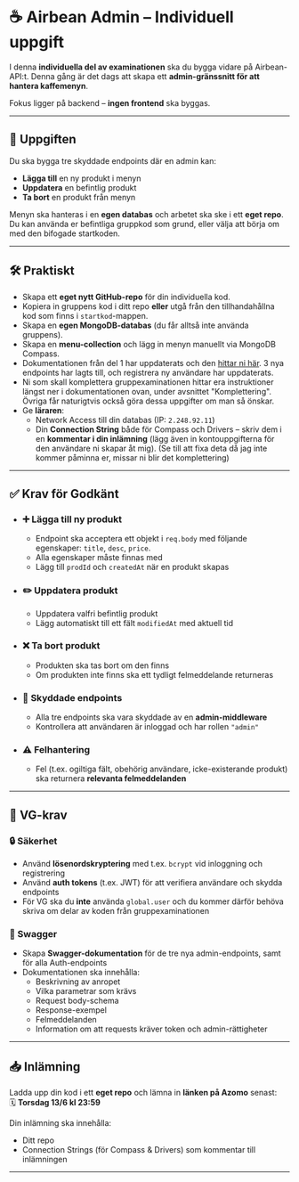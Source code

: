 # ☕ Airbean Admin – Individuell uppgift

I denna **individuella del av examinationen** ska du bygga vidare på Airbean-API:t. Denna gång är det dags att skapa ett **admin-gränssnitt för att hantera kaffemenyn**.

Fokus ligger på backend – **ingen frontend** ska byggas.

---

## 🧩 Uppgiften

Du ska bygga tre skyddade endpoints där en admin kan:

- **Lägga till** en ny produkt i menyn
- **Uppdatera** en befintlig produkt
- **Ta bort** en produkt från menyn

Menyn ska hanteras i en **egen databas** och arbetet ska ske i ett **eget repo**. Du kan använda er befintliga gruppkod som grund, eller välja att börja om med den bifogade startkoden.

---

## 🛠️ Praktiskt

- Skapa ett **eget nytt GitHub-repo** för din individuella kod.
- Kopiera in gruppens kod i ditt repo **eller** utgå från den tillhandahållna kod som finns i `startkod`-mappen.
- Skapa en **egen MongoDB-databas** (du får alltså inte använda gruppens).
- Skapa en **menu-collection** och lägg in menyn manuellt via MongoDB Compass.
- Dokumentationen från del 1 har uppdaterats och den [hittar ni här](https://gist.github.com/Santosnr6/82cb658f21006799767cea1f1f90fd53). 3 nya endpoints har lagts till, och registrera ny användare har uppdaterats.
- Ni som skall komplettera gruppexaminationen hittar era instruktioner längst ner i dokumentationen ovan, under avsnittet "Komplettering". Övriga får naturigtvis också göra dessa uppgifter om man så önskar.
- Ge **läraren**:
  - Network Access till din databas (IP: `2.248.92.11`)
  - Din **Connection String** både för Compass och Drivers – skriv dem i en **kommentar i din inlämning** (lägg även in kontouppgifterna för den användare ni skapar åt mig). (Se till att fixa deta då jag inte kommer påminna er, missar ni blir det komplettering)

---

## ✅ Krav för Godkänt

- ### ➕ Lägga till ny produkt
  - Endpoint ska acceptera ett objekt i `req.body` med följande egenskaper: `title`, `desc`, `price`.
  - Alla egenskaper måste finnas med
  - Lägg till `prodId` och `createdAt` när en produkt skapas

- ### ✏️ Uppdatera produkt
  - Uppdatera valfri befintlig produkt
  - Lägg automatiskt till ett fält `modifiedAt` med aktuell tid

- ### ❌ Ta bort produkt
  - Produkten ska tas bort om den finns
  - Om produkten inte finns ska ett tydligt felmeddelande returneras

- ### 🔐 Skyddade endpoints
  - Alla tre endpoints ska vara skyddade av en **admin-middleware**
  - Kontrollera att användaren är inloggad och har rollen `"admin"`

- ### ⚠️ Felhantering
  - Fel (t.ex. ogiltiga fält, obehörig användare, icke-existerande produkt) ska returnera **relevanta felmeddelanden**

---

## 🌟 VG-krav

### 🔒 Säkerhet

- Använd **lösenordskryptering** med t.ex. `bcrypt` vid inloggning och registrering
- Använd **auth tokens** (t.ex. JWT) för att verifiera användare och skydda endpoints
- För VG ska du **inte** använda `global.user` och du kommer därför behöva skriva om delar av koden från gruppexaminationen

### 📘 Swagger

- Skapa **Swagger-dokumentation** för de tre nya admin-endpoints, samt för alla Auth-endpoints
- Dokumentationen ska innehålla:
  - Beskrivning av anropet
  - Vilka parametrar som krävs
  - Request body-schema
  - Response-exempel
  - Felmeddelanden
  - Information om att requests kräver token och admin-rättigheter

---

## 📥 Inlämning

Ladda upp din kod i ett **eget repo** och lämna in **länken på Azomo** senast:  
🗓️ **Torsdag 13/6 kl 23:59**

Din inlämning ska innehålla:

- Ditt repo
- Connection Strings (för Compass & Drivers) som kommentar till inlämningen

---
